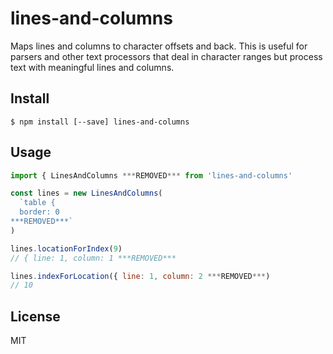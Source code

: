 # lines-and-columns

Maps lines and columns to character offsets and back. This is useful for parsers
and other text processors that deal in character ranges but process text with
meaningful lines and columns.

## Install

```
$ npm install [--save] lines-and-columns
```

## Usage

```js
import { LinesAndColumns ***REMOVED*** from 'lines-and-columns'

const lines = new LinesAndColumns(
  `table {
  border: 0
***REMOVED***`
)

lines.locationForIndex(9)
// { line: 1, column: 1 ***REMOVED***

lines.indexForLocation({ line: 1, column: 2 ***REMOVED***)
// 10
```

## License

MIT
